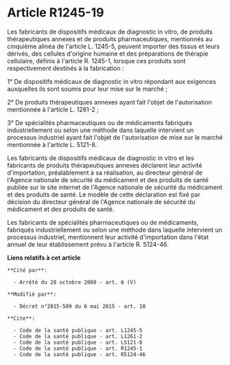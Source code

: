 # Article R1245-19

Les fabricants de dispositifs médicaux de diagnostic in vitro, de produits thérapeutiques annexes et de produits
pharmaceutiques, mentionnés au cinquième alinéa de l'article L. 1245-5, peuvent importer des tissus et leurs dérivés, des
cellules d'origine humaine et des préparations de thérapie cellulaire, définis à l'article R. 1245-1, lorsque ces produits
sont respectivement destinés à la fabrication : 

1° De dispositifs médicaux de diagnostic in vitro répondant aux exigences auxquelles ils sont soumis pour leur mise sur le
marché ; 

2° De produits thérapeutiques annexes ayant fait l'objet de l'autorisation mentionnée à l'article L. 1261-2 ; 

3° De spécialités pharmaceutiques ou de médicaments fabriqués industriellement ou selon une méthode dans laquelle intervient
un processus industriel ayant fait l'objet de l'autorisation de mise sur le marché mentionnée à l'article L. 5121-8. 

Les fabricants de dispositifs médicaux de diagnostic in vitro et les fabricants de produits thérapeutiques annexes déclarent
leur activité d'importation, préalablement à sa réalisation, au directeur général de l'Agence nationale de sécurité du
médicament et des produits de santé publiée sur le site internet de l'Agence nationale de sécurité du médicament et des
produits de santé. Le modèle de cette déclaration est fixé par décision du directeur général de l'Agence nationale de
sécurité du médicament et des produits de santé. 

Les fabricants de spécialités pharmaceutiques ou de médicaments, fabriqués industriellement ou selon une méthode dans
laquelle intervient un processus industriel, mentionnent leur activité d'importation dans l'état annuel de leur établissement
prévu à l'article R. 5124-46.

**Liens relatifs à cet article**

	**Cité par**:

	  - Arrêté du 28 octobre 2008 - art. 6 (V)

	**Modifié par**:

	  - Décret n°2015-509 du 6 mai 2015 - art. 10

	**Cite**:

	  - Code de la santé publique - art. L1245-5
	  - Code de la santé publique - art. L1261-2
	  - Code de la santé publique - art. L5121-8
	  - Code de la santé publique - art. R1245-1
	  - Code de la santé publique - art. R5124-46
